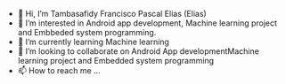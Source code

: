 - 👋 Hi, I’m Tambasafidy Francisco Pascal Elias (Elias)
- 👀 I’m interested in Android app development, Machine learning project and Embbeded system programming.
- 🌱 I’m currently learning Machine learning 
- 💞️ I’m looking to collaborate on Android App developmentMachine learning project and Embedded system programming
- 📫 How to reach me ...

<!---
tambatra/tambatra is a ✨ special ✨ repository because its `README.md` (this file) appears on your GitHub profile.
You can click the Preview link to take a look at your changes.
--->
